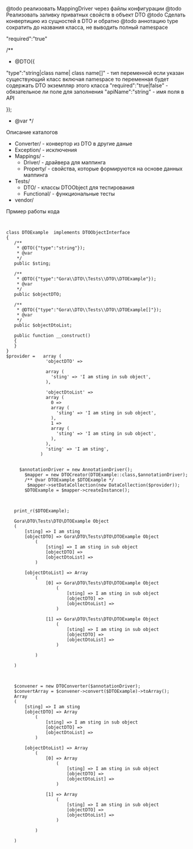 @todo реализовать MappingDriver через файлы конфигурации 
@todo Реализовать заливку приватных свойств в объект DTO
@todo Сделать конвертицию из сущностей в DTO и обратно
@todo аннотацию type сократить до названия класса, не выводить полный namespace


"required":"true"

/**
 * @DTO({
 
 
 "type":"string|class name| class name[]" - тип переменной если указан существующий класс включая namespace то переменная будет содержать DTO экземпляр этого класса
 "required":"true|false" - обязательное ли поле для заполнения 
 "apiName":"string" - имя поля в API 
  
 });
 * @var
 */
 
 
  Описание каталогов
  * Converter/ - конвертор из DTO в другие даные
  * Exception/ - исключения
  * Mappings/ - 
    * Driver/ -  драйвера для маппинга
    * Property/ - свойства, которые формируются на основе данных маппинга
  * Tests/  
    * DTO/  - классы DTOObject для тестирования 
    * Functional/ - функциональные тесты
  * vendor/
 
 
 Прмиер работы кода
 ````


class DTOExample  implements DTOObjectInterface
{
    /**
     * @DTO({"type":"string"});
     * @var
     */
    public $sting;

    /**
     * @DTO({"type":"Gora\\DTO\\Tests\\DTO\\DTOExample"});
     * @var
     */
    public $objectDTO;

    /**
     * @DTO({"type":"Gora\\DTO\\Tests\\DTO\\DTOExample[]"});
     * @var
     */
    public $objectDtoList;

    public function __construct()
    {
    }
}
$provider =   array (
                'objectDTO' => 
                
                array (
                  'sting' => 'I am sting in sub object',
                ),
                
                'objectDtoList' => 
                array (
                  0 => 
                  array (
                    'sting' => 'I am sting in sub object',
                  ),
                  1 => 
                  array (
                    'sting' => 'I am sting in sub object',
                  ),
                ),
                'sting' => 'I am sting',
              )


      $annotationDriver = new AnnotationDriver();
        $mapper = new DTOCreator(DTOExample::class,$annotationDriver);
        /** @var DTOExample $DTOExample */
         $mapper->setDataCollection(new DataCollection($provider));
        $DTOExample = $mapper->createInstance();
        
         
         
    print_r($DTOExample);
    
    Gora\DTO\Tests\DTO\DTOExample Object
    (
        [sting] => I am sting
        [objectDTO] => Gora\DTO\Tests\DTO\DTOExample Object
            (
                [sting] => I am sting in sub object
                [objectDTO] => 
                [objectDtoList] => 
            )
    
        [objectDtoList] => Array
            (
                [0] => Gora\DTO\Tests\DTO\DTOExample Object
                    (
                        [sting] => I am sting in sub object
                        [objectDTO] => 
                        [objectDtoList] => 
                    )
    
                [1] => Gora\DTO\Tests\DTO\DTOExample Object
                    (
                        [sting] => I am sting in sub object
                        [objectDTO] => 
                        [objectDtoList] => 
                    )
    
            )
    
    )

    
    
    $convener = new DTOConverter($annotationDriver);
    $convertArray = $convener->convert($DTOExample)->toArray();
    Array
    (
        [sting] => I am sting
        [objectDTO] => Array
            (
                [sting] => I am sting in sub object
                [objectDTO] => 
                [objectDtoList] => 
            )
    
        [objectDtoList] => Array
            (
                [0] => Array
                    (
                        [sting] => I am sting in sub object
                        [objectDTO] => 
                        [objectDtoList] => 
                    )
    
                [1] => Array
                    (
                        [sting] => I am sting in sub object
                        [objectDTO] => 
                        [objectDtoList] => 
                    )
    
            )
    
    )


     
         
         
 ````